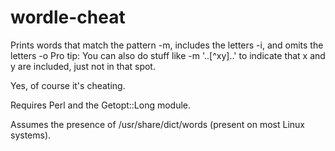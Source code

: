 # wordle-cheat

Prints words that match the pattern -m, includes the letters -i, and omits the letters -o
Pro tip: You can also do stuff like -m '..[^xy]..' to indicate
        that x and y are included, just not in that spot. 

Yes, of course it's cheating.

Requires Perl and the Getopt::Long module.

Assumes the presence of /usr/share/dict/words (present on most Linux systems).
